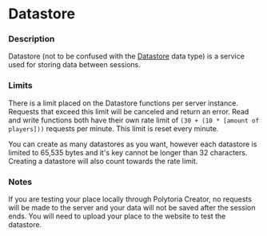 # Datastore

### Description

Datastore (not to be confused with the [Datastore](../../data-types/Datastore) data type) is a service used for storing data between sessions.

### Limits

There is a limit placed on the Datastore functions per server instance. Requests that exceed this limit will be canceled and return an error. Read and write functions both have their own rate limit of `(30 + (10 * [amount of players]))` requests per minute. This limit is reset every minute.

You can create as many datastores as you want, however each datastore is limited to 65,535 bytes and it's key cannot be longer than 32 characters. Creating a datastore will also count towards the rate limit.

### Notes
If you are testing your place locally through Polytoria Creator, no requests will be made to the server and your data will not be saved after the session ends. You will need to upload your place to the website to test the datastore.